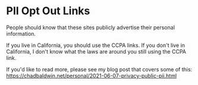 # PII Opt Out Links

People should know that these sites publicly advertise their personal information.

If you live in California, you should use the CCPA links. If you don't live in California, I don't know what the laws are around you still using the CCPA link.

If you'd like to read more, please see my blog post that covers some of this:
https://chadbaldwin.net/personal/2021-06-07-privacy-public-pii.html

